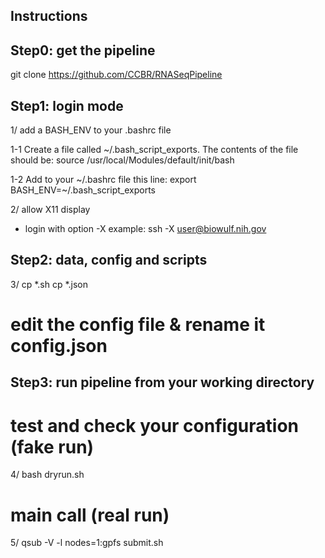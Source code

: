 ##  Instructions
## Step0: get the pipeline
   git clone https://github.com/CCBR/RNASeqPipeline

## Step1: login mode
1/ add a BASH_ENV to  your .bashrc file

  1-1 Create a file called ~/.bash_script_exports.
      The contents of the file should be:
      source /usr/local/Modules/default/init/bash

  1-2 Add to your ~/.bashrc file this line:
      export BASH_ENV=~/.bash_script_exports

2/ allow X11 display
- login with option -X
  example: ssh -X user@biowulf.nih.gov 

## Step2: data, config and scripts 

3/ cp *.sh <path2yourdirectory>
   cp *.json <path2yourdirectory>
  
  # edit the config file & rename it config.json


## Step3: run pipeline from your working directory

# test and check your configuration (fake run)
4/ bash dryrun.sh

# main call (real run)
5/ qsub -V -l nodes=1:gpfs submit.sh
